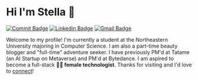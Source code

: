 # Hi I'm Stella 👋

[![Commit Badge](https://badges.pufler.dev/commits/yearly/stellashen0911)](https://badges.pufler.dev) [![Linkedin Badge](https://img.shields.io/badge/-stella-blue?style=flat&logo=Linkedin&logoColor=white&link=https://www.linkedin.com/in/minjie-stella-shen/)](https://www.linkedin.com/in/minjie-stella-shen/) [![Gmail Badge](https://img.shields.io/badge/-mshen7-c14438?style=flat&logo=Gmail&logoColor=white&link=mailto:mshen7@fordham.edu)](mailto:mshen7@fordham.edu)

Welcome to my profile! I'm currently a student at the Northeastern University majoring in Computer Science. I am also a part-time beauty blogger and "full-time" adventure seeker. I have previously PM'd at Tatame (an AI Startup on Metaverse) and PM'd at Bytedance. I am aspired to become a full-stack **👩‍💻 female technologist**. Thanks for visiting and I'd love to [connect](https://www.linkedin.com/in/minjie-stella-shen/)!

